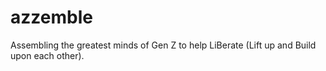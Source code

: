 # azzemble
Assembling the greatest minds of Gen Z to help LiBerate (Lift up and Build upon each other).
